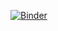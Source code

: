 [![Binder](https://mybinder.org/badge_logo.svg)](https://mybinder.org/v2/gh/rishi-m100/recommendation_system/HEAD?labpath=rec_system2.ipynb
)


<!-- <a target="_blank" href="https://mybinder.org/v2/gh/rishi-m100/recommendation_system/3d1051506a04a66989c1e5e3562622be6a7f4fdf?urlpath=lab%2Ftree%2Frec_system2.ipynb"><img src="https://mybinder.org/badge_logo.svg" alt="Binder"></a>-->


